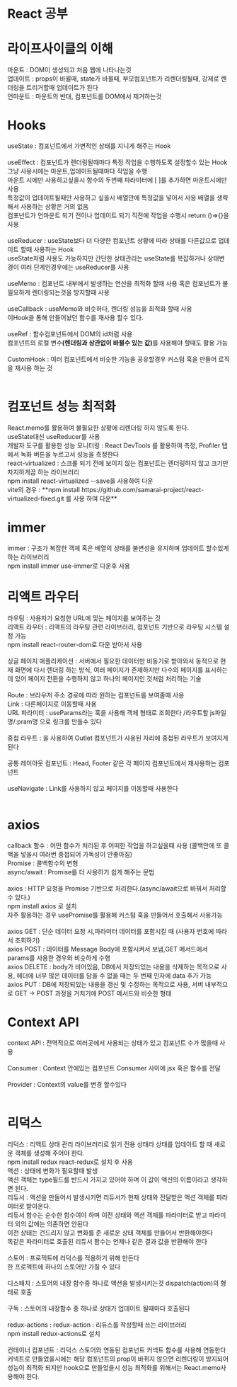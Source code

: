 # React 공부
<h1>라이프사이클의 이해</h1>
<p><div>마운트 : DOM이 생성되고 처음 웹에 나타나는것</div>
<div>업데이트 : props이 바뀔때, state가 바뀔때, 부모컴포넌트가 리렌더링될때, 강제로 렌더링을 트리거할때 업데이트가 된다</div>
<div>언마운트 : 마운트의 반대, 컴포넌트를 DOM에서 제거하는것</div></p>
<h1>Hooks</h1>
<p><div>useState : 컴포넌트에서 가변적인 상태를 지니게 해주는 Hook</div><br/>
<div>useEffect : 컴포넌트가 렌더링될때마다 특정 작업을 수행하도록 설정할수 있는 Hook 
<br/>
그냥 사용시에는 마운트,업데이트될때마다 작업을 수행 
<br/>
마운트 시에만 사용하고싶을시 함수의 두번째 파라미터에 [ ]를 추가하면 마운트시에만 사용
<br/>
특정값이 업데이트될때만 사용하고 싶을시 배열안에 특정값을 넣어서 사용 배열을 생략해서 사용하는 상황은 거의 없음
<br/>
컴포넌트가 언마운트 되기 전이나 업데이트 되기 직전에 작업을 수행시 return ()=>{}을 사용
</div><br/>
<div>
useReducer : useState보다 더 다양한 컴포넌트 상황에 따라 상태를 다른값으로 업데이트 할때 사용하는 Hook
<br/>
useState처럼 사용도 가능하지만 간단한 상태관리는 useState를 복잡하거나 상태변경이 여러 단계인경우에는 useReducer를 사용
</div><br/>
<div>useMemo : 컴포넌트 내부에서 발생하는 연산을 최적화 할때 사용 혹은 컴포넌트가 불필요하게 렌더링되는것을 방지할때 사용</div><br/>
<div>useCallback : useMemo와 비슷하다, 렌더링 성능을 최적화 할때 사용<br/> 이Hook을 통해 만들어놨던 함수를 재사용 할수 있다.</div><br/>
<div>useRef : 함수컴포넌트에서 DOM의 id처럼 사용<br/>
컴포넌트의 로컬 변수<strong>(렌더링과 상관없이 바뀔수 있는 값)</strong>를 사용해야 할때도 활용 가능</div><br/>
<div>CustomHook : 여러 컴포넌트에서 비슷한 기능을 공유할경우 커스텀 훅을 만들어 로직을 재사용 하는 것</div><br/>
</p>

<h1>컴포넌트 성능 최적화</h1>
<p>
<div>React.memo를 활용하여 불필요한 상황에 리렌더링 하지 않도록 한다.<br/>
useState대신 useReducer를 사용</div>
<div>개발자 도구를 활용한 성능 모니터링 : React DevTools 를 활용하여 측정, Profiler 탭에서 녹화 버튼을 누르고서 성능을 측정한다</div>
<div>react-virtualized : 스크롤 되기 전에 보이지 않는 컴포넌트는 렌더링하지 않고 크기만 차지하게끔 하는 라이브러리<br/>
npm install react-virtualized --save을 사용하여 다운<br/>
vite의 경우 : **npm install https://github.com/samarai-project/react-virtualized-fixed.git 를 사용 하여 다운**</div>
</p>

<h1>immer</h1>
<p>
<div>immer : 구조가 복잡한 객체 혹은 배열의 상태를 불변성을 유지하며 업데이트 할수있게 하는 라이브러리 <br/></div>
<div>npm install immer use-immer로 다운후 사용</div>
</p>


<h1>리액트 라우터</h1>
<p>
<div>라우팅 : 사용자가 요청한 URL에 맞는 페이지를 보여주는 것<br/>
리액트 라우터 : 리액트의 라우팅 관련 라이브러리, 컴포넌트 기반으로 라우팅 시스템 설정 가능<br/>
npm install react-router-dom로 다운 받아서 사용</div><br/>
<div>싱글 페이지 애플리케이션 : 서버에서 필요한 데이터만 비동기로 받아와서 동적으로 현재 화면에 다시 렌더링 하는 방식,  여러 페이지가 존재하지만 다수의 페이지를 표시하는데 있어 페이지 전환을 수행하지 않고 하나의 페이지인 것처럼 처리하는 기술</div><br/>
<div>Route : 브라우저 주소 경로에 따라 원하는 컴포넌트를 보여줄때 사용<br/>
Link : 다른페이지로 이동할때 사용<br/>
URL 파라미터 : useParams라는 훅을 사용해 객체 형태로 조회한다 /라우트할 js파일명/:pram명 으로 링크를 만들수 있다</div><br/>
<div>중첩 라우트 : <Outlet /> 을 사용하여 Outlet 컴포넌트가 사용된 자리에 중첩된 라우트가 보여지게 된다</div><br/>
<div>공통 레이아웃 컴포넌트 : Head, Footer 같은 각 페이지 컴포넌트에서 재사용하는 컴포넌트</div><br/>
<div>useNavigate : Link를 사용하지 않고 페이지를 이동할때 사용한다</div><br/>
</p>

<h1>axios</h1>
<p>
<div>callback 함수 : 어떤 함수가 처리된 후 어떠한 작업을 하고싶을때 사용 (콜백안에 또 콜백을 넣을시 여러번 중첩되어 가독성이 안좋아짐)<br/>
Promise :  콜백함수의 변형 <br/>
async/await : Promise를 더 사용하기 쉽게 해주는 문법</div><br/>
<div>axios : HTTP 요청을 Promise 기반으로 처리한다.(async/await으로 바꿔서 처리할수 있다.)<br/>
npm install axios 로 설치</div>
<div>자주 활용하는 경우 usePromise를 활용해 커스텀 훅을 만들어서 호출해서 사용가능</div><br/>
<div>axios GET : 단순 데이터 요청 시,파라미터 데이터를 포함시킬 때 (사용자 번호에 따라서 조회하기)<br/>
axios POST : 데이터를 Message Body에 포함시켜서 보냄,GET 메서드에서 params를 사용한 경우와 비슷하게 수행<br/>
axios DELETE : body가 비어있음, DB에서 저장되있는 내용을 삭제하는 목적으로 사용, 헤더에 너무 많은 데이터를 담을 수 없을 때는 두 번째 인자에 data 추가 가능<br/>
axios PUT : DB에 저장되있는 내용을 갱신 및 수정하는 목적으로 사용, 서버 내부적으로 GET -> POST 과정을 거치기에 POST 메서드와 비슷한 형태<br/>
</div>
</p>

<h1>Context API</h1>
<p>
<div>context API : 전역적으로 여러곳에서 사용되는 상태가 있고 컴포넌트 수가 많을때 사용</div><br/>
<div>Consumer : Context 안에있는 컴포넌트 Consumer 사이에 jsx 혹은 함수를 전달</div><br/>
<div>Provider : Context의 value를 변경 할수있다</div><br/>
</p>

<h1>리덕스</h1>
<p>
<div>리덕스 : 리액트 상태 관리 라이브러리로 읽기 전용 상태라 상태를 업데이트 할 때 새로운 객체를 생성해 주어야 한다.<br/>
npm install redux react-redux로 설치 후 사용</div>
<div>액션 : 상태에 변화가 필요할때 발생<br/>
액션 객체는 type필드를 반드시 가지고 있어야 하며 이 값이 액션의 이름이라고 생각하면 된다.</div>
<div>리듀서 : 액션을 만들어서 발생시키면 리듀서가 현재 상태와 전달받은 액션 객체를 파라미터로 받아온다.<br/>
리듀서 함수는 순수한 함수여야 하며 이전 상태와 액션 객체를 파라미터로 받고 파라미터 외의 값에는 의존하면 안된다<br/>
이전 상태는 건드리지 않고 변화를 준 새로운 상태 객체를 만들어서 반환해야한다<br/>
똑같은 파라미터로 호출된 리듀서 함수는 언제나 같은 결과 값을 반환해야 한다</div><br/>
<div>스토어 : 프로젝트에 리덕스를 적용하기 위해 만든다<br/>
한 프로젝트에 하나의 스토어만 가질 수 있다</div><br/>
<div>디스패치 : 스토어의 내장 함수중 하나로 액션을 발생시키는것 dispatch(action)의 형태로 호출</div><br/>
<div>구독 : 스토어의 내장함수 중 하나로 상태가 업데이트 될때마다 호출된다</div><br/>
<div>redux-actions : redux-action : 리듀스를 작성할때 쓰는 라이브러리<br/>
npm install redux-actions로 설치</div><br/>
<div>컨테이너 컴포넌트 : 리덕스 스토어와 연동된 컴포넌트 커넥트 함수를 사용해 연동한다<br/>
커넥트로 만들었을시에는 해당 컴포넌트의 prop이 바뀌지 않으면 리렌더링이 방지되어 성능이 최적화 되지만 hook으로 만들었을시 성능 최적화를 위해서는 React.memo사용해야 한다.</div><br/>
</p>

<h1></h1>
<p>
<div></div><br/>
<div></div><br/>
<div></div><br/>
<div></div><br/>
<div></div><br/>
</p>